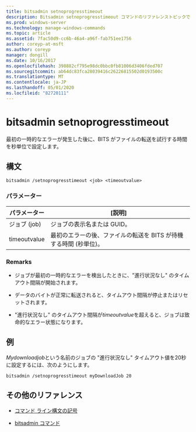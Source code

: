 ```yaml
---
title: bitsadmin setnoprogresstimeout
description: Bitsadmin setnoprogresstimeout コマンドのリファレンストピックでは、一時的なエラーが発生した後にサービスがファイルの転送を試行する時間の長さを秒単位で設定します。
ms.prod: windows-server
ms.technology: manage-windows-commands
ms.topic: article
ms.assetid: 7fac50d9-cc6b-46a4-a96f-fab751ee1756
author: coreyp-at-msft
ms.author: coreyp
manager: dongill
ms.date: 10/16/2017
ms.openlocfilehash: 398882cf795e98dc0bbc0fb81006d3406fded707
ms.sourcegitcommit: ab64dc83fca28039416c26226815502d0193500c
ms.translationtype: MT
ms.contentlocale: ja-JP
ms.lasthandoff: 05/01/2020
ms.locfileid: "82720111"
---
```

# <a name="bitsadmin-setnoprogresstimeout"></a>bitsadmin setnoprogresstimeout

最初の一時的なエラーが発生した後に、BITS がファイルの転送を試行する時間を秒単位で設定します。

## <a name="syntax"></a>構文

```
bitsadmin /setnoprogresstimeout <job> <timeoutvalue>
```

### <a name="parameters"></a>パラメーター

| パラメーター | [説明] |
| --------- | ----------- |
| ジョブ (job) | ジョブの表示名または GUID。 |
| timeoutvalue | 最初のエラーの後、ファイルの転送を BITS が待機する時間 (秒単位)。 |

### <a name="remarks"></a>Remarks

- ジョブが最初の一時的なエラーを検出したときに、"進行状況なし" のタイムアウト間隔が開始されます。

- データのバイトが正常に転送されると、タイムアウト間隔が停止またはリセットされます。

- "進行状況なし" のタイムアウト間隔が*timeoutvalue*を超えると、ジョブは致命的なエラー状態になります。

## <a name="examples"></a>例

*Mydownloadjob*という名前のジョブの "進行状況なし" タイムアウト値を20秒に設定するには、次のようにします。

```
bitsadmin /setnoprogresstimeout myDownloadJob 20
```

## <a name="additional-references"></a>その他のリファレンス

- [コマンド ライン構文の記号](command-line-syntax-key.md)

- [bitsadmin コマンド](bitsadmin.md)
